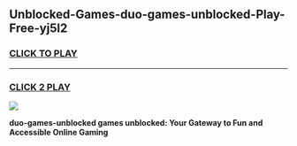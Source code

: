 
## Unblocked-Games-duo-games-unblocked-Play-Free-yj5l2
<h3>
<a href="https://premium76.site?title=duo-games-unblocked&ref=18A1">CLICK TO PLAY</a></h3>
<hr>

<h3>
<a href="https://premium76.site?title=duo-games-unblocked&ref=18A1">CLICK 2 PLAY</a>
  
</h3>

<a href="https://premium76.site?title=duo-games-unblocked&ref=18A1"><img src="https://clearcache.store/games.png"></a>


**duo-games-unblocked games unblocked: Your Gateway to Fun and Accessible Online Gaming**
